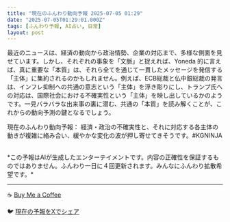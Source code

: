 ```yaml
---
title: "現在のふんわり動向予報 2025-07-05 01:29"
date: "2025-07-05T01:29:01.000Z"
tags: [ふんわり予報, AI占い, 日常]
layout: post
---
```


最近のニュースは、経済の動向から政治情勢、企業の対応まで、多様な側面を見せています。しかし、それぞれの事象を「文脈」と捉えれば、Yoneda 的に言えば、真に重要な「本質」は、それら全てを通じて一貫したメッセージを発信する「主体」に集約されるのかもしれません。例えば、ECB総裁と仏中銀総裁の発言は、インフレ抑制への共通の意志という「主体」を浮き彫りにし、トランプ氏への対応は、国際社会における不確実性という「主体」を映し出しているかのようです。一見バラバラな出来事の裏に潜む、共通の「本質」を読み解くことが、これからの動向予測の鍵となるでしょう。


現在のふんわり動向予報：
経済・政治の不確実性と、それに対応する各主体の動きが複雑に絡み合い、緩やかな変化の波が押し寄せてきそうです。#KGNINJA

<br>
*この予報はAIが生成したエンターテイメントです。内容の正確性を保証するものではありません。ふんわり一日に４回更新されます。みんなにふんわり拡散希望です。*

---
☕️ [Buy Me a Coffee](https://www.buymeacoffee.com/kgninja)

🐦 [現在の予報をXでシェア](https://twitter.com/intent/tweet?text=%E7%8F%BE%E5%9C%A8%E3%81%AE%E3%81%B5%E3%82%93%E3%82%8F%E3%82%8A%E4%BA%88%E5%A0%B1%3A%20%E3%80%8C%E6%9C%80%E8%BF%91%E3%81%AE%E3%83%8B%E3%83%A5%E3%83%BC%E3%82%B9%E3%81%AF%E3%80%81%E7%B5%8C%E6%B8%88%E3%81%AE%E5%8B%95%E5%90%91%E3%81%8B%E3%82%89%E6%94%BF%E6%B2%BB%E6%83%85%E5%8B%A2%E3%80%81%E4%BC%81%E6%A5%AD%E3%81%AE%E5%AF%BE%E5%BF%9C%E3%81%BE%E3%81%A7%E3%80%81%E5%A4%9A%E6%A7%98%E3%81%AA%E5%81%B4%E9%9D%A2%E3%82%92%E8%A6%8B%E3%81%9B%E3%81%A6%E3%81%84%E3%81%BE%E3%81%99%E3%80%82%E3%80%8D%23KGNINJA%20%E7%B6%9A%E3%81%8D%E3%81%AF%E3%83%96%E3%83%AD%E3%82%B0%E3%81%A7%EF%BC%81%F0%9F%91%87&url=https%3A%2F%2Fkg-ninja.github.io%2FFunwariyoso%2F)
